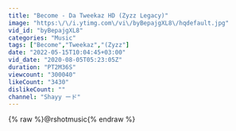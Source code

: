 ```yaml
---
title: "Become - Da Tweekaz HD (Zyzz Legacy)"
image: "https:\/\/i.ytimg.com\/vi\/byBepajgXL8\/hqdefault.jpg"
vid_id: "byBepajgXL8"
categories: "Music"
tags: ["Become","Tweekaz","(Zyzz"]
date: "2022-05-15T10:04:45+03:00"
vid_date: "2020-08-05T05:23:05Z"
duration: "PT2M36S"
viewcount: "300040"
likeCount: "3430"
dislikeCount: ""
channel: "Shayy ード"
---
```

{% raw %}@rshotmusic{% endraw %}
